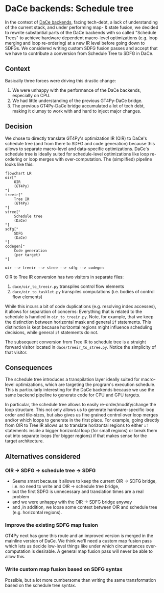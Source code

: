 # DaCe backends: Schedule tree

In the context of [DaCe backends](./backend-dace.md), facing tech-debt, a lack of understanding of the current stack, and under performing map- & state fusion, we decided to rewrite substantial parts of the DaCe backends with so called "Schedule Trees" to achieve hardware dependent macro-level optimizations (e.g. loop merging and loop re-ordering) at a new IR level before going down to SDFGs. We considered writing custom SDFG fusion passes and accept that we have to contribute a conversion from Schedule Tree to SDFG in DaCe.

## Context

Basically three forces were driving this drastic change:

1. We were unhappy with the performance of the DaCe backends, especially on CPU.
2. We had little understanding of the previous GT4Py-DaCe bridge.
3. The previous GT4Py-DaCe bridge accumulated a lot of tech debt, making it clumsy to work with and hard to inject major changes.

## Decision

We chose to directly translate GT4Py's optimization IR (OIR) to DaCe's schedule tree (and from there to SDFG and code generation) because this allows to separate macro-level and data-specific optimizations. DaCe's schedule tree is ideally suited for schedule-level optimizations like loop re-ordering or loop merges with over-computation. The (simplified) pipeline looks like this:

```mermaid
flowchart LR
oir["
    OIR
    (GT4Py)
"]
treeir["
    Tree IR
    (GT4Py)
"]
stree["
    Schedule tree
    (DaCe)
"]
sdfg["
    SDFG
    (DaCe)
"]
codegen["
    Code generation
    (per target)
"]

oir --> treeir --> stree --> sdfg --> codegen
```

OIR to Tree IR conversion has two visitors in separate files:

1. `dace/oir_to_treeir.py` transpiles control flow elements
2. `dace/oir_to_tasklet.py` transpiles computations (i.e. bodies of control flow elements)

While this incurs a bit of code duplications (e.g. resolving index accesses), it allows for separation of concerns: Everything that is related to the schedule is handled in `oir_to_treeir.py`. Note, for example, that we keep the distinction between horizontal mask and general `if` statements. This distinction is kept because horizontal regions might influence scheduling decisions, while general `if` statements do not.

The subsequent conversion from Tree IR to schedule tree is a straight forward visitor located in `dace/treeir_to_stree.py`. Notice the simplicity of that visitor.

## Consequences

The schedule tree introduces a transpilation layer ideally suited for macro-level optimizations, which are targeting the program's execution schedule. This is particularly interesting for the DaCe backends because we use the same backend pipeline to generate code for CPU and GPU targets.

In particular, the schedule tree allows to easily re-order/modify/change the loop structure. This not only allows us to generate hardware-specific loop order and tile-sizes, but also gives us fine grained control over loop merges and/or which loops to generate in the first place. For example, going directly from OIR to Tree IR allows us to translate horizontal regions to either `if` statements inside a bigger horizontal loop (for small regions) or break them out into separate loops (for bigger regions) if that makes sense for the target architecture.

## Alternatives considered

### OIR -> SDFG -> schedule tree -> SDFG

- Seems smart because it allows to keep the current OIR -> SDFG bridge, i.e. no need to write and OIR -> schedule tree bridge,
- but the first SDFG is unnecessary and translation times are a real problem
- and we were unhappy with the OIR -> SDFG bridge anyway
- and ,in addition, we loose some context between OIR and schedule tree (e.g. horizontal regions).

### Improve the existing SDFG map fusion

GT4Py next has gone this route and an improved version is merged in the mainline version of DaCe. We think we'll need a custom map fusion pass which lets us decide low-level things like under which circumstances over-computation is desirable. A general map fusion pass will never be able to allow this.

### Write custom map fusion based on SDFG syntax

Possible, but a lot more cumbersome than writing the same transformation based on the schedule tree syntax.
